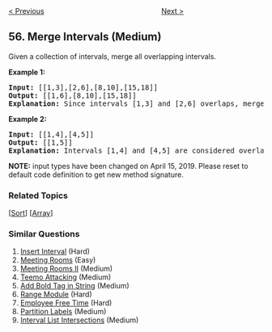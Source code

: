 <!--|This file generated by command(leetcode description); DO NOT EDIT.    |-->
<!--+----------------------------------------------------------------------+-->
<!--|@author    openset <openset.wang@gmail.com>                           |-->
<!--|@link      https://github.com/openset                                 |-->
<!--|@home      https://github.com/openset/leetcode                        |-->
<!--+----------------------------------------------------------------------+-->

[< Previous](https://github.com/openset/leetcode/tree/master/problems/jump-game "Jump Game")
　　　　　　　　　　　　　　　　
[Next >](https://github.com/openset/leetcode/tree/master/problems/insert-interval "Insert Interval")

## 56. Merge Intervals (Medium)

<p>Given a collection of intervals, merge all overlapping intervals.</p>

<p><strong>Example 1:</strong></p>

<pre>
<strong>Input:</strong> [[1,3],[2,6],[8,10],[15,18]]
<strong>Output:</strong> [[1,6],[8,10],[15,18]]
<strong>Explanation:</strong> Since intervals [1,3] and [2,6] overlaps, merge them into [1,6].
</pre>

<p><strong>Example 2:</strong></p>

<pre>
<strong>Input:</strong> [[1,4],[4,5]]
<strong>Output:</strong> [[1,5]]
<strong>Explanation:</strong> Intervals [1,4] and [4,5] are considered overlapping.</pre>

<p><strong>NOTE:</strong>&nbsp;input types have been changed on April 15, 2019. Please reset to default code definition to get new method signature.</p>

### Related Topics
  [[Sort](https://github.com/openset/leetcode/tree/master/tag/sort/README.md)]
  [[Array](https://github.com/openset/leetcode/tree/master/tag/array/README.md)]

### Similar Questions
  1. [Insert Interval](https://github.com/openset/leetcode/tree/master/problems/insert-interval) (Hard)
  1. [Meeting Rooms](https://github.com/openset/leetcode/tree/master/problems/meeting-rooms) (Easy)
  1. [Meeting Rooms II](https://github.com/openset/leetcode/tree/master/problems/meeting-rooms-ii) (Medium)
  1. [Teemo Attacking](https://github.com/openset/leetcode/tree/master/problems/teemo-attacking) (Medium)
  1. [Add Bold Tag in String](https://github.com/openset/leetcode/tree/master/problems/add-bold-tag-in-string) (Medium)
  1. [Range Module](https://github.com/openset/leetcode/tree/master/problems/range-module) (Hard)
  1. [Employee Free Time](https://github.com/openset/leetcode/tree/master/problems/employee-free-time) (Hard)
  1. [Partition Labels](https://github.com/openset/leetcode/tree/master/problems/partition-labels) (Medium)
  1. [Interval List Intersections](https://github.com/openset/leetcode/tree/master/problems/interval-list-intersections) (Medium)
